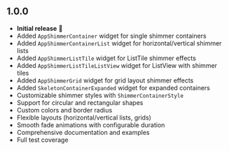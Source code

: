 ## 1.0.0

* **Initial release** 🎉
* Added `AppShimmerContainer` widget for single shimmer containers
* Added `AppShimmerContainerList` widget for horizontal/vertical shimmer lists
* Added `AppShimmerListTile` widget for ListTile shimmer effects
* Added `AppShimmerListTileListView` widget for ListView with shimmer tiles
* Added `AppShimmerGrid` widget for grid layout shimmer effects
* Added `SkeletonContainerExpanded` widget for expanded containers
* Customizable shimmer styles with `ShimmerContainerStyle`
* Support for circular and rectangular shapes
* Custom colors and border radius
* Flexible layouts (horizontal/vertical lists, grids)
* Smooth fade animations with configurable duration
* Comprehensive documentation and examples
* Full test coverage
